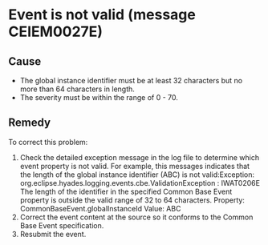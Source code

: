 # Event is not valid (message CEIEM0027E)

## Cause

- The global instance identifier must be at least 32 characters
but no more than 64 characters in length.
- The severity must be within the range of 0 - 70.

## Remedy

To correct this problem:

1. Check the detailed exception message in the log file to determine
which event property is not valid. For example, this messages indicates
that the length of the global instance identifier (ABC)
is not valid:Exception: org.eclipse.hyades.logging.events.cbe.ValidationException
  : IWAT0206E The length of the identifier in the specified Common 
     Base Event property is outside the valid range of 32 to 64 
     characters.
  Property: CommonBaseEvent.globalInstanceId 
  Value: ABC
2. Correct the event content at the source so it conforms to the
Common Base Event specification.
3. Resubmit the event.